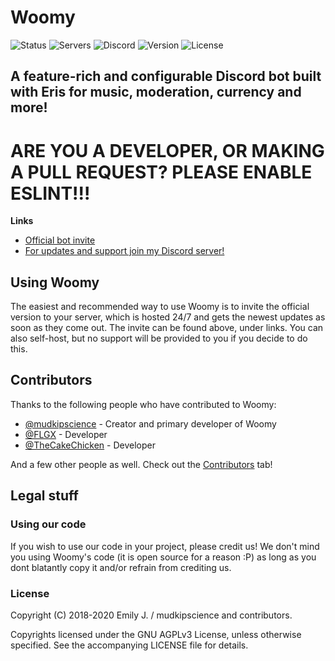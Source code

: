 # Woomy
![Status](https://top.gg/api/widget/status/435961704145485835.svg)
![Servers](https://top.gg/api/widget/servers/435961704145485835.svg)
![Discord](https://img.shields.io/discord/410990517841690625)
![Version](https://img.shields.io/github/package-json/v/mudkipscience/woomy-v2)
![License](https://img.shields.io/github/license/mudkipscience/woomy-v2)

## A feature-rich and configurable Discord bot built with Eris for music, moderation, currency and more!

# ARE YOU A DEVELOPER, OR MAKING A PULL REQUEST? **PLEASE ENABLE ESLINT!!!** 

**Links**
* [Official bot invite](https://discord.com/oauth2/authorize?client_id=435961704145485835&permissions=2134240503&scope=bot)
* [For updates and support join my Discord server!](https://discord.gg/HCF8mdv)

## Using Woomy

The easiest and recommended way to use Woomy is to invite the official version to your server, which is hosted 24/7 and gets the newest updates as soon as they come out. The invite can be found above, under links. You can also self-host, but no support will be provided to you if you decide to do this.

## Contributors

Thanks to the following people who have contributed to Woomy:

* [@mudkipscience](https://github.com/mudkipscience/) - Creator and primary developer of Woomy
* [@FLGX](https://github.com/FLGX06/) - Developer
* [@TheCakeChicken](https://github.com/TheCakeChicken/) - Developer

And a few other people as well. Check out the [Contributors](https://github.com/mudkipscience/woomy/graphs/contributors) tab!

## Legal stuff

### Using our code
If you wish to use our code in your project, please credit us! We don't mind you using Woomy's code (it is open source for a reason :P) as long as you dont blatantly copy it and/or refrain from crediting us.

### License

Copyright (C) 2018-2020 Emily J. / mudkipscience and contributors.

Copyrights licensed under the GNU AGPLv3 License, unless otherwise specified. See the accompanying LICENSE file for details.
